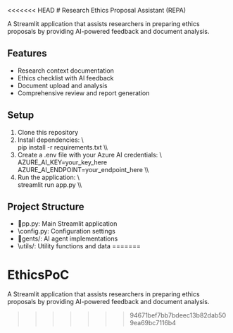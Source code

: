 <<<<<<< HEAD
﻿# Research Ethics Proposal Assistant (REPA)

A Streamlit application that assists researchers in preparing ethics proposals by providing AI-powered feedback and document analysis.

## Features

- Research context documentation
- Ethics checklist with AI feedback
- Document upload and analysis
- Comprehensive review and report generation

## Setup

1. Clone this repository
2. Install dependencies:
   \\\
   pip install -r requirements.txt
   \\\
3. Create a .env file with your Azure AI credentials:
   \\\
   AZURE_AI_KEY=your_key_here
   AZURE_AI_ENDPOINT=your_endpoint_here
   \\\
4. Run the application:
   \\\
   streamlit run app.py
   \\\

## Project Structure

- \pp.py\: Main Streamlit application
- \config.py\: Configuration settings
- \gents/\: AI agent implementations
- \utils/\: Utility functions and data
=======
# EthicsPoC
A Streamlit application that assists researchers in preparing ethics proposals by providing AI-powered feedback and document analysis.
>>>>>>> 94671bef7bb7bdeec13b82dab509ea69bc7116b4
